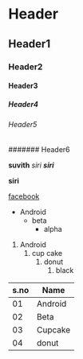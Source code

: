 # Header

## Header1

### Header2

#### Header3

##### Header4

###### Header5

####### Header6

**suvith**
*siri*
***siri***

****siri****

[facebook](www.fb.com)


* Android
    * beta
        * alpha 

1. Android
    1. cup cake
        1. donut
            1. black
                                                        

s.no   |  Name
-------|--------
01     | Android
02     | Beta
03     | Cupcake
04|donut
